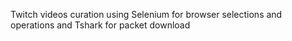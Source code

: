 Twitch videos curation using Selenium for browser selections and operations and Tshark for packet download
